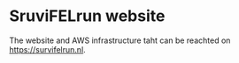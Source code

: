 # SruviFELrun website

The website and AWS infrastructure taht can be reachted on https://survifelrun.nl.
